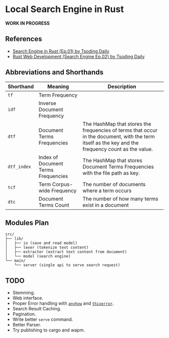 # Local Search Engine in Rust

**WORK IN PROGRESS**

## References

- [Search Engine in Rust (Ep.01) by Tsoding Daily](https://www.youtube.com/watch?v=hm5xOJiVEeg)
- [Rust Web Development (Search Engine Ep.02) by Tsoding Daily](https://www.youtube.com/watch?v=OYAKjlYm_Ew&t=5957s)

## Abbreviations and Shorthands

| Shorthand   | Meaning                             | Description                                                                                                                                        |
| ----------- | ----------------------------------- | -------------------------------------------------------------------------------------------------------------------------------------------------- |
| `tf`        | Term Frequency                      |                                                                                                                                                    |
| `idf`       | Inverse Document Frequency          |                                                                                                                                                    |
| `dtf`       | Document Terms Frequencies          | The HashMap that stores the frequencies of terms that occur in the document, with the term itself as the key and the frequency count as the value. |
| `dtf_index` | Index of Document Terms Frequencies | The HashMap that stores Document Terms Frequencies with the file path as key.                                                                      |
| `tcf`       | Term Corpus-wide Frequency          | The number of documents where a term occurs                                                                                                        |
| `dtc`       | Document Terms Count                | The number of how many terms exist in a document                                                                                                   |
## Modules Plan

```
src/
├── lib/
│   ├── io (save and read model)
│   ├── lexer (tokenize text content)
│   ├── extracter (extract text content from document)
│   └── model (search engine)
└── main/
    └── server (single api to serve search request)
```

## TODO

- Stemming.
- Web interface.
- Proper Error handling with [`anyhow`](https://crates.io/crates/anyhow) and [`thiserror`](https://crates.io/crates/thiserror).
- Search Result Caching.
- Pagination.
- Write better `serve` command.
- Better Parser.
- Try publishing to cargo and wapm.
